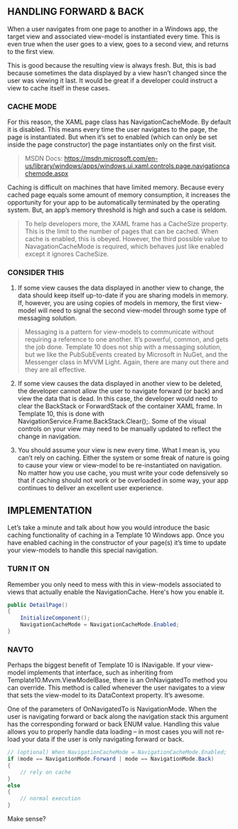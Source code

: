 ## HANDLING FORWARD & BACK

When a user navigates from one page to another in a Windows app, the target view and associated view-model is instantiated every time. This is even true when the user goes to a view, goes to a second view, and returns to the first view. 

This is good because the resulting view is always fresh. But, this is bad because sometimes the data displayed by a view hasn’t changed since the user was viewing it last. It would be great if a developer could instruct a view to cache itself in these cases.

### CACHE MODE

For this reason, the XAML page class has NavigationCacheMode. By default it is disabled. This means every time the user navigates to the page, the page is instantiated. But when it’s set to enabled (which can only be set inside the page constructor) the page instantiates only on the first visit.

> MSDN Docs: https://msdn.microsoft.com/en-us/library/windows/apps/windows.ui.xaml.controls.page.navigationcachemode.aspx

Caching is difficult on machines that have limited memory. Because every cached page equals some amount of memory consumption, it increases the opportunity for your app to be automatically terminated by the operating system. But, an app’s memory threshold is high and such a case is seldom. 

> To help developers more, the XAML frame has a CacheSize property. This is the limit to the number of pages that can be cached. When cache is enabled, this is obeyed. However, the third possible value to NavagationCacheMode is required, which behaves just like enabled except it ignores CacheSize.

### CONSIDER THIS

1. If some view causes the data displayed in another view to change, the data should keep itself up-to-date if you are sharing models in memory. If, however, you are using copies of models in memory, the first view-model will need to signal the second view-model through some type of messaging solution. 
> Messaging is a pattern for view-models to communicate without requiring a reference to one another. It’s powerful, common, and gets the job done. Template 10 does not ship with a messaging solution, but we like the PubSubEvents created by Microsoft in NuGet, and the Messenger class in MVVM Light. Again, there are many out there and they are all effective.

2. If some view causes the data displayed in another view to be deleted, the developer cannot allow the user to navigate forward (or back) and view the data that is dead. In this case, the developer would need to clear the BackStack  or ForwardStack of the container XAML frame. In Template 10, this is done with NavigationService.Frame.BackStack.Clear();. Some of the visual controls on your view may need to be manually updated to reflect the change in navigation.

3. You should assume your view is new every time. What I mean is, you can’t rely on caching. Either the system or some freak of nature is going to cause your view or view-model to be re-instantiated on navigation. No matter how you use cache, you must write your code defensively so that if caching should not work or be overloaded in some way, your app continues to deliver an excellent user experience.

## IMPLEMENTATION

Let’s take a minute and talk about how you would introduce the basic caching functionality of caching in a Template 10 Windows app. Once you have enabled caching in the constructor of your page(s) it’s time to update your view-models to handle this special navigation.

### TURN IT ON

Remember you only need to mess with this in view-models associated to views that actually enable the NavigationCache. Here's how you enable it.

```c#
public DetailPage()
{
    InitializeComponent();
    NavigationCacheMode = NavigationCacheMode.Enabled;
}
```

### NAVTO

Perhaps the biggest benefit of Template 10 is INavigable. If your view-model implements that interface, such as inheriting from Template10.Mvvm.ViewModelBase, there is an OnNavigatedTo method you can override. This method is called whenever the user navigates to a view that sets the view-model to its DataContext property. It’s awesome.

One of the parameters of OnNavigatedTo is NavigationMode. When the user is navigating forward or back along the navigation stack this argument has the corresponding forward or back ENUM value. Handling this value allows you to properly handle data loading – in most cases you will not re-load your data if the user is only navigating forward or back.

```C#
// (optional) When NavigationCacheMode = NavigationCacheMode.Enabled;
if (mode == NavigationMode.Forward | mode == NavigationMode.Back)
{
    // rely on cache
}
else
{
    // normal execution
}
```

Make sense?
